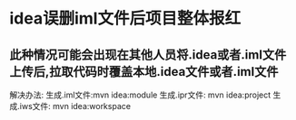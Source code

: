 # idea误删iml文件后项目整体报红
## 此种情况可能会出现在其他人员将.idea或者.iml文件上传后,拉取代码时覆盖本地.idea文件或者.iml文件

解决办法:
生成.iml文件:mvn idea:module
生成.ipr文件: mvn idea:project
生成.iws文件: mvn idea:workspace
